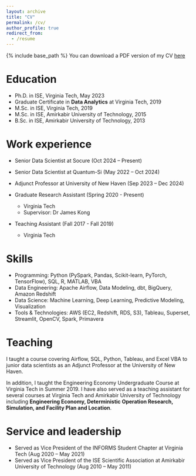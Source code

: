 ```yaml
---
layout: archive
title: "CV"
permalink: /cv/
author_profile: true
redirect_from:
  - /resume
---
```


{% include base_path %}
You can download a PDF version of my CV [here](/files/Maede_Maftouni_CV_2025_public.pdf)

Education
======
* Ph.D. in ISE, Virginia Tech, May 2023
* Graduate Certificate in **Data Analytics** at Virginia Tech, 2019
* M.Sc. in ISE, Virginia Tech, 2019
* M.Sc. in ISE, Amirkabir University of Technology, 2015
* B.Sc. in ISE, Amirkabir University of Technology, 2013

Work experience
======
* Senior Data Scientist at Socure (Oct 2024 – Present)
* Senior Data Scientist at Quantum-Si (May 2022 – Oct 2024)
* Adjunct Professor at University of New Haven (Sep 2023 – Dec 2024)
* Graduate Research Assistant (Spring 2020 - Present)
  * Virginia Tech
  * Supervisor: Dr James Kong

* Teaching Assistant (Fall 2017 - Fall 2019)
  * Virginia Tech
  
  
Skills
======
* Programming: Python (PySpark, Pandas, Scikit-learn, PyTorch, TensorFlow), SQL, R, MATLAB, VBA
* Data Engineering: Apache Airflow, Data Modeling, dbt, BigQuery, Amazon Redshift
* Data Science: Machine Learning, Deep Learning, Predictive Modeling, Visualization
* Tools & Technologies: AWS (EC2, Redshift, RDS, S3), Tableau, Superset, Streamlit, OpenCV, Spark, Primavera

Teaching
======
 I taught a course covering Airflow, SQL, Python, Tableau, and Excel VBA to junior data scientists as an Adjunct Professor at the University of New Haven.

In addition, I taught the Engineering Economy Undergraduate Course at Virginia Tech in Summer 2019. I have also served as a teaching assistant for several courses at Virginia Tech and Amirkabir University of Technology including **Engineering Economy, Deterministic Operation Research, Simulation, and Facility Plan and Location**.
  
Service and leadership
======
* Served as Vice President of the INFORMS Student Chapter at Virginia Tech (Aug 2020 – May 2021)
* Served as Vice President of the ISE Scientific Association at Amirkabir University of Technology (Aug 2010 – May 2011)

